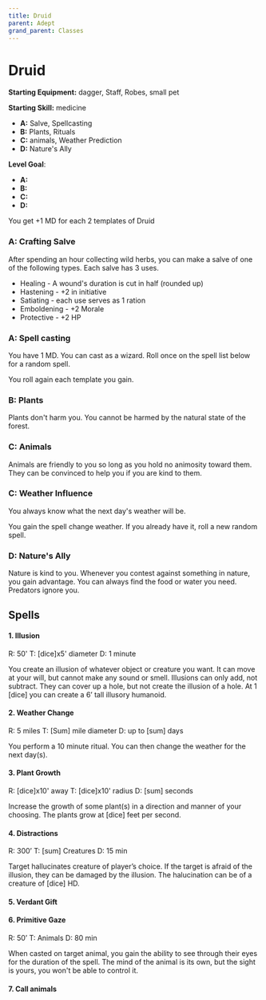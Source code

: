 ```yaml
---
title: Druid
parent: Adept
grand_parent: Classes
---
```


# Druid

**Starting Equipment:** dagger, Staff, Robes, small pet

**Starting Skill:** medicine

+ **A:** Salve, Spellcasting
+ **B:** Plants, Rituals
+ **C:** animals, Weather Prediction
+ **D:** Nature's Ally

**Level Goal**: 

+ **A:** 
+ **B:** 
+ **C:** 
+ **D:** 

You get +1 MD for each 2 templates of Druid

### A: Crafting Salve

After spending an hour collecting wild herbs, you can make a salve of one of
the following types. Each salve has 3 uses.

- Healing - A wound's duration is cut in half (rounded up)
- Hastening - +2 in initiative
- Satiating - each use serves as 1 ration
- Emboldening - +2 Morale
- Protective - +2 HP

### A: Spell casting

You have 1 MD. You can cast as a wizard.
Roll once on the spell list below for a random spell.

You roll again each template you gain.

### B: Plants 

Plants don't harm you. You cannot be harmed by the natural state of the forest. 

### C: Animals

Animals are friendly to you so long as you hold no animosity toward them. They
can be convinced to help you if you are kind to them.

### C: Weather Influence

You always know what the next day's weather will be. 

You gain the spell change weather.
If you already have it, roll a new random spell.

### D: Nature's Ally

Nature is kind to you. Whenever you contest against something in nature, you
gain advantage. You can always find the food or water you need. Predators
ignore you.


## Spells

#### 1. Illusion

R: 50' T: [dice]x5' diameter D: 1 minute

You create an illusion of whatever object or creature you want. It can move at
your will, but cannot make any sound or smell. Illusions can only add, not
subtract. They can cover up a hole, but not create the illusion of a hole. At 1
[dice] you can create a 6’ tall illusory humanoid.

#### 2. Weather Change

R: 5 miles T: [Sum] mile diameter D: up to [sum] days

You perform a 10 minute ritual. You can then change the weather for the next
day(s). 

#### 3. Plant Growth

R: [dice]x10' away T: [dice]x10' radius D: [sum] seconds

Increase the growth of some plant(s) in a direction and manner of your
choosing. The plants grow at [dice] feet per second.

#### 4. Distractions
R: 300’ T: [sum] Creatures D: 15 min

Target hallucinates creature of player’s choice. If the target is afraid of
the illusion, they can be damaged  by the illusion. The halucination can be of
a creature of [dice] HD.

#### 5. Verdant Gift

#### 6. Primitive Gaze
R: 50’ T: Animals D: 80 min

When casted on target animal, you gain the ability to see through their eyes
for the duration of the spell. The mind of the animal is its own, but the sight
is yours, you won't be able to control it.


#### 7. Call animals
